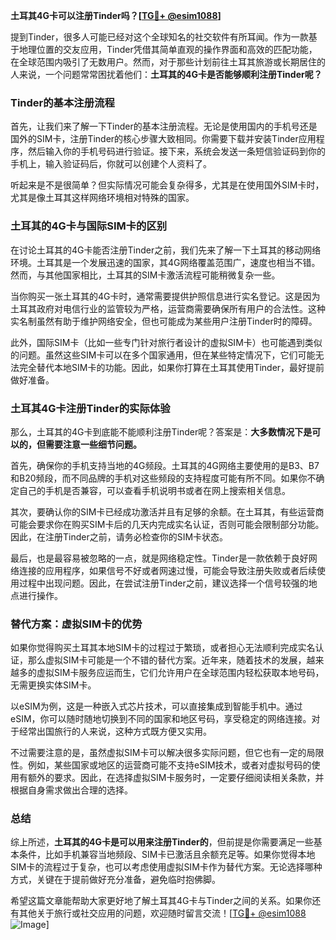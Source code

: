 **土耳其4G卡可以注册Tinder吗？[[TG💪+ @esim1088](https://t.me/s/esim1088)]**

提到Tinder，很多人可能已经对这个全球知名的社交软件有所耳闻。作为一款基于地理位置的交友应用，Tinder凭借其简单直观的操作界面和高效的匹配功能，在全球范围内吸引了无数用户。然而，对于那些计划前往土耳其旅游或长期居住的人来说，一个问题常常困扰着他们：**土耳其的4G卡是否能够顺利注册Tinder呢？**

### Tinder的基本注册流程

首先，让我们来了解一下Tinder的基本注册流程。无论是使用国内的手机号还是国外的SIM卡，注册Tinder的核心步骤大致相同。你需要下载并安装Tinder应用程序，然后输入你的手机号码进行验证。接下来，系统会发送一条短信验证码到你的手机上，输入验证码后，你就可以创建个人资料了。

听起来是不是很简单？但实际情况可能会复杂得多，尤其是在使用国外SIM卡时，尤其是像土耳其这样网络环境相对特殊的国家。

### 土耳其的4G卡与国际SIM卡的区别

在讨论土耳其的4G卡能否注册Tinder之前，我们先来了解一下土耳其的移动网络环境。土耳其是一个发展迅速的国家，其4G网络覆盖范围广，速度也相当不错。然而，与其他国家相比，土耳其的SIM卡激活流程可能稍微复杂一些。

当你购买一张土耳其的4G卡时，通常需要提供护照信息进行实名登记。这是因为土耳其政府对电信行业的监管较为严格，运营商需要确保所有用户的合法性。这种实名制虽然有助于维护网络安全，但也可能成为某些用户注册Tinder时的障碍。

此外，国际SIM卡（比如一些专门针对旅行者设计的虚拟SIM卡）也可能遇到类似的问题。虽然这些SIM卡可以在多个国家通用，但在某些特定情况下，它们可能无法完全替代本地SIM卡的功能。因此，如果你打算在土耳其使用Tinder，最好提前做好准备。

### 土耳其4G卡注册Tinder的实际体验

那么，土耳其的4G卡到底能不能顺利注册Tinder呢？答案是：**大多数情况下是可以的，但需要注意一些细节问题。**

首先，确保你的手机支持当地的4G频段。土耳其的4G网络主要使用的是B3、B7和B20频段，而不同品牌的手机对这些频段的支持程度可能有所不同。如果你不确定自己的手机是否兼容，可以查看手机说明书或者在网上搜索相关信息。

其次，要确认你的SIM卡已经成功激活并且有足够的余额。在土耳其，有些运营商可能会要求你在购买SIM卡后的几天内完成实名认证，否则可能会限制部分功能。因此，在注册Tinder之前，请务必检查你的SIM卡状态。

最后，也是最容易被忽略的一点，就是网络稳定性。Tinder是一款依赖于良好网络连接的应用程序，如果信号不好或者网速过慢，可能会导致注册失败或者后续使用过程中出现问题。因此，在尝试注册Tinder之前，建议选择一个信号较强的地点进行操作。

### 替代方案：虚拟SIM卡的优势

如果你觉得购买土耳其本地SIM卡的过程过于繁琐，或者担心无法顺利完成实名认证，那么虚拟SIM卡可能是一个不错的替代方案。近年来，随着技术的发展，越来越多的虚拟SIM卡服务应运而生，它们允许用户在全球范围内轻松获取本地号码，无需更换实体SIM卡。

以eSIM为例，这是一种嵌入式芯片技术，可以直接集成到智能手机中。通过eSIM，你可以随时随地切换到不同的国家和地区号码，享受稳定的网络连接。对于经常出国旅行的人来说，这种方式既方便又实用。

不过需要注意的是，虽然虚拟SIM卡可以解决很多实际问题，但它也有一定的局限性。例如，某些国家或地区的运营商可能不支持eSIM技术，或者对虚拟号码的使用有额外的要求。因此，在选择虚拟SIM卡服务时，一定要仔细阅读相关条款，并根据自身需求做出合理的选择。

### 总结

综上所述，**土耳其的4G卡是可以用来注册Tinder的**，但前提是你需要满足一些基本条件，比如手机兼容当地频段、SIM卡已激活且余额充足等。如果你觉得本地SIM卡的流程过于复杂，也可以考虑使用虚拟SIM卡作为替代方案。无论选择哪种方式，关键在于提前做好充分准备，避免临时抱佛脚。

希望这篇文章能帮助大家更好地了解土耳其4G卡与Tinder之间的关系。如果你还有其他关于旅行或社交应用的问题，欢迎随时留言交流！[[TG💪+ @esim1088](https://t.me/s/esim1088) ![Image](https://i.postimg.cc/4NQfJmqS/Snipaste-2025-05-13-00-14-12.png)]